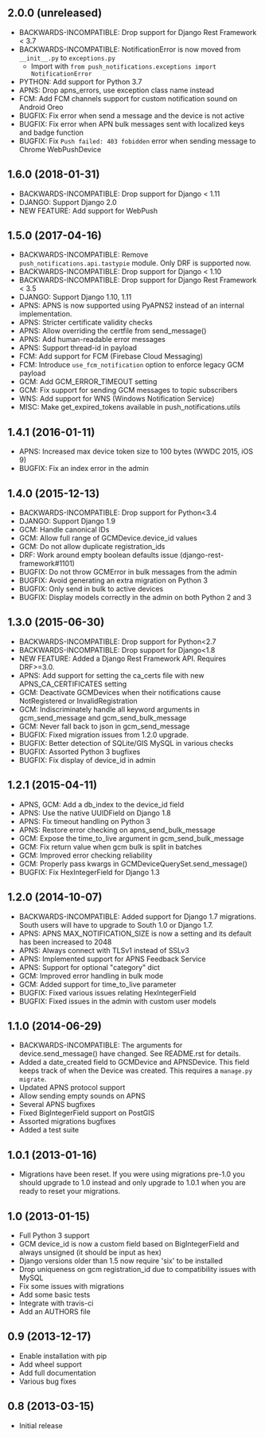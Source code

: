 ## 2.0.0 (unreleased)
* BACKWARDS-INCOMPATIBLE: Drop support for Django Rest Framework < 3.7
* BACKWARDS-INCOMPATIBLE: NotificationError is now moved from `__init__.py` to `exceptions.py`
    * Import with `from push_notifications.exceptions import NotificationError`
* PYTHON: Add support for Python 3.7
* APNS: Drop apns_errors, use exception class name instead
* FCM: Add FCM channels support for custom notification sound on Android Oreo
* BUGFIX: Fix error when send a message and the device is not active
* BUGFIX: Fix error when APN bulk messages sent with localized keys and badge function
* BUGFIX: Fix `Push failed: 403 fobidden` error when sending message to Chrome WebPushDevice


## 1.6.0 (2018-01-31)
* BACKWARDS-INCOMPATIBLE: Drop support for Django < 1.11
* DJANGO: Support Django 2.0
* NEW FEATURE: Add support for WebPush


## 1.5.0 (2017-04-16)
* BACKWARDS-INCOMPATIBLE: Remove `push_notifications.api.tastypie` module. Only DRF is supported now.
* BACKWARDS-INCOMPATIBLE: Drop support for Django < 1.10
* BACKWARDS-INCOMPATIBLE: Drop support for Django Rest Framework < 3.5
* DJANGO: Support Django 1.10, 1.11
* APNS: APNS is now supported using PyAPNS2 instead of an internal implementation.
* APNS: Stricter certificate validity checks
* APNS: Allow overriding the certfile from send_message()
* APNS: Add human-readable error messages
* APNS: Support thread-id in payload
* FCM: Add support for FCM (Firebase Cloud Messaging)
* FCM: Introduce `use_fcm_notification` option to enforce legacy GCM payload
* GCM: Add GCM_ERROR_TIMEOUT setting
* GCM: Fix support for sending GCM messages to topic subscribers
* WNS: Add support for WNS (Windows Notification Service)
* MISC: Make get_expired_tokens available in push_notifications.utils


## 1.4.1 (2016-01-11)
* APNS: Increased max device token size to 100 bytes (WWDC 2015, iOS 9)
* BUGFIX: Fix an index error in the admin


## 1.4.0 (2015-12-13)
* BACKWARDS-INCOMPATIBLE: Drop support for Python<3.4
* DJANGO: Support Django 1.9
* GCM: Handle canonical IDs
* GCM: Allow full range of GCMDevice.device_id values
* GCM: Do not allow duplicate registration_ids
* DRF: Work around empty boolean defaults issue (django-rest-framework#1101)
* BUGFIX: Do not throw GCMError in bulk messages from the admin
* BUGFIX: Avoid generating an extra migration on Python 3
* BUGFIX: Only send in bulk to active devices
* BUGFIX: Display models correctly in the admin on both Python 2 and 3


## 1.3.0 (2015-06-30)
* BACKWARDS-INCOMPATIBLE: Drop support for Python<2.7
* BACKWARDS-INCOMPATIBLE: Drop support for Django<1.8
* NEW FEATURE: Added a Django Rest Framework API. Requires DRF>=3.0.
* APNS: Add support for setting the ca_certs file with new APNS_CA_CERTIFICATES setting
* GCM: Deactivate GCMDevices when their notifications cause NotRegistered or InvalidRegistration
* GCM: Indiscriminately handle all keyword arguments in gcm_send_message and gcm_send_bulk_message
* GCM: Never fall back to json in gcm_send_message
* BUGFIX: Fixed migration issues from 1.2.0 upgrade.
* BUGFIX: Better detection of SQLite/GIS MySQL in various checks
* BUGFIX: Assorted Python 3 bugfixes
* BUGFIX: Fix display of device_id in admin


## 1.2.1 (2015-04-11)
* APNS, GCM: Add a db_index to the device_id field
* APNS: Use the native UUIDField on Django 1.8
* APNS: Fix timeout handling on Python 3
* APNS: Restore error checking on apns_send_bulk_message
* GCM: Expose the time_to_live argument in gcm_send_bulk_message
* GCM: Fix return value when gcm bulk is split in batches
* GCM: Improved error checking reliability
* GCM: Properly pass kwargs in GCMDeviceQuerySet.send_message()
* BUGFIX: Fix HexIntegerField for Django 1.3


## 1.2.0 (2014-10-07)
* BACKWARDS-INCOMPATIBLE: Added support for Django 1.7 migrations. South users will have to upgrade to South 1.0 or Django 1.7.
* APNS: APNS MAX_NOTIFICATION_SIZE is now a setting and its default has been increased to 2048
* APNS: Always connect with TLSv1 instead of SSLv3
* APNS: Implemented support for APNS Feedback Service
* APNS: Support for optional "category" dict
* GCM: Improved error handling in bulk mode
* GCM: Added support for time_to_live parameter
* BUGFIX: Fixed various issues relating HexIntegerField
* BUGFIX: Fixed issues in the admin with custom user models


## 1.1.0 (2014-06-29)
* BACKWARDS-INCOMPATIBLE: The arguments for device.send_message() have changed. See README.rst for details.
* Added a date_created field to GCMDevice and APNSDevice. This field keeps track of when the Device was created.
  This requires a `manage.py migrate`.
* Updated APNS protocol support
* Allow sending empty sounds on APNS
* Several APNS bugfixes
* Fixed BigIntegerField support on PostGIS
* Assorted migrations bugfixes
* Added a test suite


## 1.0.1 (2013-01-16)
* Migrations have been reset. If you were using migrations pre-1.0 you should upgrade to 1.0 instead and only
  upgrade to 1.0.1 when you are ready to reset your migrations.


## 1.0 (2013-01-15)
* Full Python 3 support
* GCM device_id is now a custom field based on BigIntegerField and always unsigned (it should be input as hex)
* Django versions older than 1.5 now require 'six' to be installed
* Drop uniqueness on gcm registration_id due to compatibility issues with MySQL
* Fix some issues with migrations
* Add some basic tests
* Integrate with travis-ci
* Add an AUTHORS file


## 0.9 (2013-12-17)
* Enable installation with pip
* Add wheel support
* Add full documentation
* Various bug fixes


## 0.8 (2013-03-15)
* Initial release
